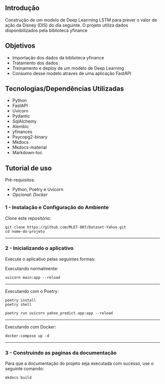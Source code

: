 ## **Introdução**

Construção de um modelo de Deep Learrning LSTM para prever o valor de ação da Disney (DIS) do dia seguinte. O projeto utiliza dados disponibilizados pela biblioteca yfinance 

## **Objetivos**

- Importação dos dados da biblioteca yfinance
- Tratamento dos dados
- Treinamento e deploy de um modelo de Deep Learning
- Consumo desse modelo atraves de uma aplicação FastAPI

## **Tecnologias/Dependências Utilizadas**

- Python
- FastAPI
- Uvicorn
- Pydantic
- SqlAlchemy
- Alembic
- yfinances
- Psycopg2-binary
- Mkdocs
- Mkdocs-material
- Markdown-toc

## **Tutorial de uso**

Pré-requisitos:

- Python, Poetry e Uvicorn 
- *Opcional: Docker*

### **1 - Instalação e Configuração do Ambiente**

Clone este repositório:

```
git clone https://github.com/MLET-007/Dataset-Yahoo.git
cd nome-do-projeto
```

---

### **2 - Inicializando o aplicativo**

Execute o aplicativo pelas seguintes formas:

Executando normalmente:
```
uvicorn main:app --reload
```

---

Executando com o Poetry:
```
poetry install
poetry shell

poetry run uvicorn yahoo_predict.app:app --reload
```

---

Executando com Docker:
```
docker-compose up -d
```

---

### **3 - Construindo as paginas da documentação**

Para que a documentação do projeto seja executada com sucesso, use o seguinte comando:

```
mkdocs build
```